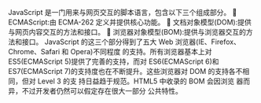 JavaScript 是一门用来与网页交互的脚本语言，包含以下三个组成部分。
 ECMAScript:由 ECMA-262 定义并提供核心功能。
 文档对象模型(DOM):提供与网页内容交互的方法和接口。
 浏览器对象模型(BOM):提供与浏览器交互的方法和接口。
JavaScript 的这三个部分得到了五大 Web 浏览器(IE、Firefox、Chrome、Safari 和 Opera)不同程度
的支持。所有浏览器基本上对 ES5(ECMAScript 5)提供了完善的支持，而对 ES6(ECMAScript 6)和 ES7(ECMAScript 7)的支持度也在不断提升。这些浏览器对 DOM 的支持各不相同，但对 Level 3 的支 持日益趋于规范。HTML5 中收录的 BOM 会因浏览
器而异，不过开发者仍然可以假定存在很大一部分 公共特性。